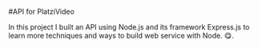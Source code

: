 #API for PlatziVideo

In this project I built an API using Node.js and its framework Express.js
to learn more techniques and ways to build web service with Node.
😋. 